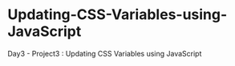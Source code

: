 # Updating-CSS-Variables-using-JavaScript
Day3 - Project3 : Updating CSS Variables using JavaScript

